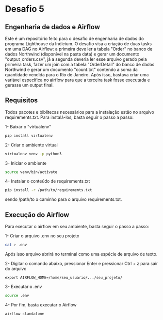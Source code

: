 # Desafio 5
## Engenharia de dados e Airflow

Este é um repositório feito para o desafio de engenharia de dados do programa Lighthouse da Indicium. O desafio visa a criação de duas tasks em uma DAG no Airflow: a primeira deve ler a tabela "Order" no banco de dados Northwind (disponível na pasta data) e gerar um documento "output_orders.csv", já a segunda deveria ler esse arquivo gerado pela primeira task, fazer um join com a tabela "OrderDetail" do banco de dados Northwind e gerar um documento "count.txt" contendo a soma da quantidade vendida para o Rio de Janeiro. Após isso, bastava criar uma variável específica no airflow para que a terceira task fosse executada e gerasse um output final.

## Requisitos

Todos pacotes e biblitecas necessários para a instalação estão no arquivo requirements.txt. Para instalá-los, basta seguir o passo a passo:

1- Baixar o "virtualenv"
```sh
pip install virtualenv
```
2- Criar o ambiente virtual
```sh
virtualenv venv -p python3
```
3- Iniciar o ambiente
```sh
source venv/bin/activate
```
4- Instalar o conteúdo de requirements.txt
```sh
pip install -r /path/to/requirements.txt
```
sendo /path/to o caminho para o arquivo requirements.txt.

## Execução do Airflow

Para executar o airflow em seu ambiente, basta seguir o passo a passo:

1- Criar o arquivo .env no seu projeto
```sh
cat > .env 
```

Após isso arquivo abrirá no terminal como uma espécie de arquivo de texto.

2- Digitar o comando abaixo, pressionar Enter e pressionar Ctrl + z para sair do arquivo

```
export AIRFLOW_HOME=/home/seu_usuario/.../seu_projeto/
```

3- Executar o .env
```sh
source .env
```
4- Por fim, basta executar o Airflow
```sh
airflow standalone
```
